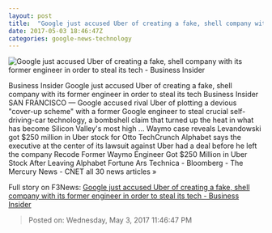 ```yaml
---
layout: post
title:  "Google just accused Uber of creating a fake, shell company with its former engineer in order to steal its tech - Business Insider"
date: 2017-05-03 18:46:47Z
categories: google-news-technology
---
```


![Google just accused Uber of creating a fake, shell company with its former engineer in order to steal its tech - Business Insider](http://static1.businessinsider.com/image/590a0019fcd8eb1e008b4a84-1190-625/google-just-accused-uber-of-creating-a-fake-shell-company-with-its-former-engineer-to-steal-its-tech.jpg)

Business Insider Google just accused Uber of creating a fake, shell company with its former engineer in order to steal its tech Business Insider SAN FRANCISCO — Google accused rival Uber of plotting a devious "cover-up scheme" with a former Google engineer to steal crucial self-driving-car technology, a bombshell claim that turned up the heat in what has become Silicon Valley's most high ... Waymo case reveals Levandowski got $250 million in Uber stock for Otto TechCrunch Alphabet says the executive at the center of its lawsuit against Uber had a deal before he left the company Recode Former Waymo Engineer Got $250 Million in Uber Stock After Leaving Alphabet Fortune Ars Technica - Bloomberg - The Mercury News - CNET all 30 news articles »


Full story on F3News: [Google just accused Uber of creating a fake, shell company with its former engineer in order to steal its tech - Business Insider](http://www.f3nws.com/n/dmYPmB)

> Posted on: Wednesday, May 3, 2017 11:46:47 PM

